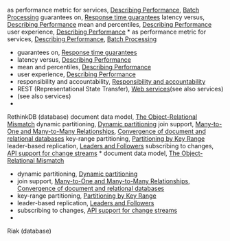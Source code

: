as performance metric for services, [Describing Performance](ch01.html#idm140605783024736), [Batch Processing](ch10.html#idm140605758692576)
guarantees on, [Response time guarantees](ch08.html#idm140605760490448)
latency versus, [Describing Performance](ch01.html#idm140605782911168)
mean and percentiles, [Describing Performance](ch01.html#idm140605782935648)
user experience, [Describing Performance](ch01.html#idm140605782996656) * as performance metric for services, [Describing Performance](ch01.html#idm140605783024736), [Batch Processing](ch10.html#idm140605758692576)
* guarantees on, [Response time guarantees](ch08.html#idm140605760490448)
* latency versus, [Describing Performance](ch01.html#idm140605782911168)
* mean and percentiles, [Describing Performance](ch01.html#idm140605782935648)
* user experience, [Describing Performance](ch01.html#idm140605782996656)
* responsibility and accountability, [Responsibility and accountability](ch12.html#idm140605754787184)
* REST (Representational State Transfer), [Web services](ch04.html#idm140605776772160)(see also services)
* (see also services)
* 
RethinkDB (database) document data model, [The Object-Relational Mismatch](ch02.html#idm140605782629456)
dynamic partitioning, [Dynamic partitioning](ch06.html#idm140605775083744)
join support, [Many-to-One and Many-to-Many Relationships](ch02.html#idm140605782442672), [Convergence of document and relational databases](ch02.html#idm140605782036256)
key-range partitioning, [Partitioning by Key Range](ch06.html#idm140605775339536)
leader-based replication, [Leaders and Followers](ch05.html#idm140605776409344)
subscribing to changes, [API support for change streams](ch11.html#idm140605756911216) * document data model, [The Object-Relational Mismatch](ch02.html#idm140605782629456)
* dynamic partitioning, [Dynamic partitioning](ch06.html#idm140605775083744)
* join support, [Many-to-One and Many-to-Many Relationships](ch02.html#idm140605782442672), [Convergence of document and relational databases](ch02.html#idm140605782036256)
* key-range partitioning, [Partitioning by Key Range](ch06.html#idm140605775339536)
* leader-based replication, [Leaders and Followers](ch05.html#idm140605776409344)
* subscribing to changes, [API support for change streams](ch11.html#idm140605756911216)
* 
Riak (database)